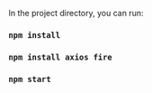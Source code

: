 
In the project directory, you can run:

### `npm install`
### `npm install axios fire`
### `npm start`

